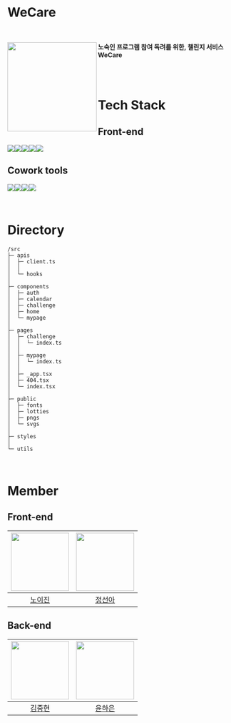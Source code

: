 # WeCare

<br />

<a href="https://team-ollie.github.io/WeCare-FE/main"><img src="https://github.com/team-Ollie/WeCare-FE/assets/52371699/a50357ab-a196-4b63-af5d-aa8f94119c6a" align="left" width="200"></a> 

**노숙인 프로그램 참여 독려를 위한, 챌린지 서비스 WeCare**

<br />
<br />

# Tech Stack
## Front-end
<img src="https://img.shields.io/badge/nextjs-61DAFB?style=for-the-badge&logo=nextdotjs&logoColor=black"><img src="https://img.shields.io/badge/typescript-3178C6?style=for-the-badge&logo=typescript&logoColor=white"><img src="https://img.shields.io/badge/reactquery-FF4154?style=for-the-badge&logo=reactquery&logoColor=white"><img src="https://img.shields.io/badge/jotai-000000?style=for-the-badge&logo=jotai&logoColor=white"><img src="https://img.shields.io/badge/tailwindcss-06B6D4?style=for-the-badge&logo=tailwindcss&logoColor=white">


## Cowork tools
<img src="https://img.shields.io/badge/Notion-%23000000.svg?style=for-the-badge&logo=notion&logoColor=white"><img src="https://img.shields.io/badge/postman-FF6C37?style=for-the-badge&logo=postman&logoColor=white"><img src="https://img.shields.io/badge/github-181717?style=for-the-badge&logo=github&logoColor=white"><img src="https://img.shields.io/badge/git-F05032?style=for-the-badge&logo=git&logoColor=white">



<br/>

# Directory

```
/src
├─ apis
│  ├─ client.ts
│  │
│  └─ hooks
│
├─ components
│  ├─ auth
│  ├─ calendar
│  ├─ challenge
│  ├─ home
│  └─ mypage
│  
├─ pages
│  ├─ challenge
│  │  └─ index.ts
│  │
│  ├─ mypage
│  │  └─ index.ts
│  │
│  ├─ _app.tsx
│  ├─ 404.tsx
│  └─ index.tsx
│
├─ public
│  ├─ fonts
│  ├─ lotties
│  ├─ pngs
│  └─ svgs
│  
├─ styles
│ 
└─ utils 

```
<br />

# Member
## Front-end

| <img src="https://github.com/leejin-rho.png" width="130" height="130"> | <img src ="https://github.com/iOdiO89.png" width="130" height="130"> | 
| :---------------------------------------------------------------------------------------: | :----------------------------------------------------------------------------------------: |
|         [노이진](https://github.com/leejin-rho)                             |      [정선아](https://github.com/iOdiO89)                  |

## Back-end

| <img src="https://github.com/JoongHyun-Kim.png" width="130" height="130"> | <img src ="https://github.com/Haeun-Y.png" width="130" height="130"> | 
| :---------------------------------------------------------------------------------------: | :----------------------------------------------------------------------------------------: |
|                         [김중현](https://github.com/JoongHyun-Kim)                           |                          [윤하은](https://github.com/Haeun-Y)                            |

